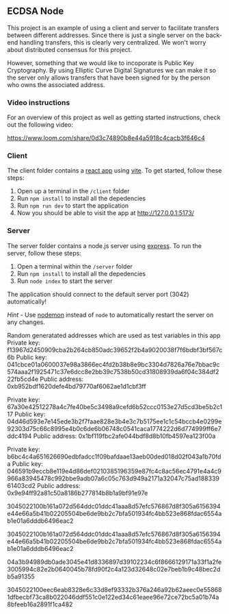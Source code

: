 ## ECDSA Node

This project is an example of using a client and server to facilitate transfers between different addresses. Since there is just a single server on the back-end handling transfers, this is clearly very centralized. We won't worry about distributed consensus for this project.

However, something that we would like to incoporate is Public Key Cryptography. By using Elliptic Curve Digital Signatures we can make it so the server only allows transfers that have been signed for by the person who owns the associated address.

### Video instructions

For an overview of this project as well as getting started instructions, check out the following video:

https://www.loom.com/share/0d3c74890b8e44a5918c4cacb3f646c4

### Client

The client folder contains a [react app](https://reactjs.org/) using [vite](https://vitejs.dev/). To get started, follow these steps:

1. Open up a terminal in the `/client` folder
2. Run `npm install` to install all the depedencies
3. Run `npm run dev` to start the application
4. Now you should be able to visit the app at http://127.0.0.1:5173/

### Server

The server folder contains a node.js server using [express](https://expressjs.com/). To run the server, follow these steps:

1. Open a terminal within the `/server` folder
2. Run `npm install` to install all the depedencies
3. Run `node index` to start the server

The application should connect to the default server port (3042) automatically!

_Hint_ - Use [nodemon](https://www.npmjs.com/package/nodemon) instead of `node` to automatically restart the server on any changes.


Random generatated addresses which are used as test variables in this app
Private key: f13967d2450909cba2b264cb850adc39652f2b4a9020038f7f6bdbf3bf567c6b
Public key: 041cbce01a0600037e98a3866ec4fd2b38b8e9bc3304d7826a76e7bbac9c574aaa2f1925471c37e6dcc8e2bb39c7538b50cd31808939da6f04c384df222fb5cd4e
Public address: 0xb952bdf1620defe4bd79770af6062ae1d1cbf3ff

Private key: 67a30e42512278a4c7fe40be5c3498a9cefd6b52ccc0153e27d5cd3be5b2c117
Public key: 04d46d593e7e145ede3b2f7faae828e3b4e3c7b5175ee1c1c54bccb4e0299e92303d75c66c8995e4b0c6de6b06748c0541caca1774222d6d774999ff6e7ddc4194
Public address: 0x1bf119fbc2afe044bdf8d8b10fb4597ea123f00a

Private key: b6bc4c4a651626690edbfadcc1f09bafdaae13aeb00ded018d02f043a1b70fda
Public key: 046591b9eccb8e119e4d86def0210385196359e87fc4c8ac56ec4791e4a4c9966a83945478c992bbe9adb07a6c05c763d949a2171a32047c75ad18833961403cd2
Public address: 0x9e94ff92a81c50a8186b277814b8b1a9bf91e97e

3045022100b161a072d564ddc01ddc41aaa8d57efc576867d8f305a6156394e44e66a5b41b02205504be6de9bb2c7bfa501934fc4bb523e868fdac6554ab1e01a6dddb6496eac2

3045022100b161a072d564ddc01ddc41aaa8d57efc576867d8f305a6156394e44e66a5b41b02205504be6de9bb2c7bfa501934fc4bb523e868fdac6554ab1e01a6dddb6496eac2

04a3b94989db0ade3045e41d8336897d39102234c6f8666129171a33f1a2fe3005994c82e2b0640045b78fd90f2c4a123d32648c02e7beb1b9c48bec2db5a91355

3045022100eec6eab8328e6c33d8ef93332b376a246a92b62aeec0e558681dfbecbf73ca8b022046ddf551c0e122ed34c61eaee96e72ce72bc5a01b74a8bfeeb16a2891f1ca482

